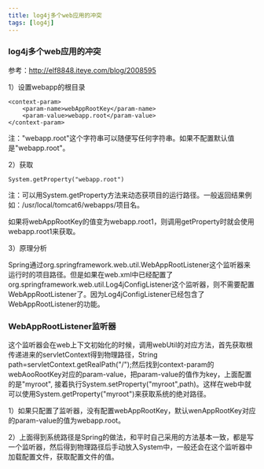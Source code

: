 ```yaml
---
title: log4j多个web应用的冲突
tags: [log4j]
---
```


### log4j多个web应用的冲突

参考：http://elf8848.iteye.com/blog/2008595

1）设置webapp的根目录

```
<context-param>
    <param-name>webAppRootKey</param-name>
    <param-value>webapp.root</param-value>
</context-param>
```

注："webapp.root"这个字符串可以随便写任何字符串。如果不配置默认值是"webapp.root"。

2）获取

```
System.getProperty("webapp.root")
```

注：可以用System.getProperty方法来动态获项目的运行路径。一般返回结果例如：/usr/local/tomcat6/webapps/项目名。

如果将webAppRootKey的值变为webapp.root1，则调用getProperty时就会使用webapp.root1来获取。

3）原理分析

Spring通过org.springframework.web.util.WebAppRootListener这个监听器来运行时的项目路径。但是如果在web.xml中已经配置了org.springframework.web.util.Log4jConfigListener这个监听器，则不需要配置WebAppRootListener了。因为Log4jConfigListener已经包含了WebAppRootListener的功能。

### WebAppRootListener监听器

这个监听器会在web上下文初始化的时候，调用webUtil的对应方法，首先获取根传递进来的servletContext得到物理路径，String path=servletContext.getRealPath("/");然后找到context-param的webAooRootKey对应的param-value，把param-value的值作为key，上面配置的是"myroot", 接着执行System.setProperty("myroot",path)。这样在web中就可以使用System.getProperty("myroot")来获取系统的绝对路径。

1）如果只配置了监听器，没有配置webAppRootKey，默认wenAppRootKey对应的param-value的值为webapp.root。

2）上面得到系统路径是Spring的做法，和平时自己采用的方法基本一致，都是写一个监听器，然后得到物理路径后手动放入System中，一般还会在这个监听器中加载配置文件，获取配置文件的值。
